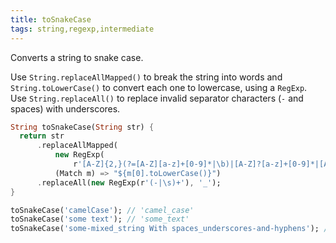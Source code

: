 ```yaml
---
title: toSnakeCase
tags: string,regexp,intermediate
---
```


Converts a string to snake case.

Use `String.replaceAllMapped()` to break the string into words and `String.toLowerCase()` to convert each one to lowercase, using a `RegExp`.
Use `String.replaceAll()` to replace invalid separator characters (`-` and spaces) with underscores.

```dart
String toSnakeCase(String str) {
  return str
      .replaceAllMapped(
          new RegExp(
              r'[A-Z]{2,}(?=[A-Z][a-z]+[0-9]*|\b)|[A-Z]?[a-z]+[0-9]*|[A-Z]|[0-9]+'),
          (Match m) => "${m[0].toLowerCase()}")
      .replaceAll(new RegExp(r'(-|\s)+'), '_');
}
```

```dart
toSnakeCase('camelCase'); // 'camel_case'
toSnakeCase('some text'); // 'some_text'
toSnakeCase('some-mixed_string With spaces_underscores-and-hyphens'); // 'some_mixed_string_with_spaces_underscores_and_hyphens'
```
